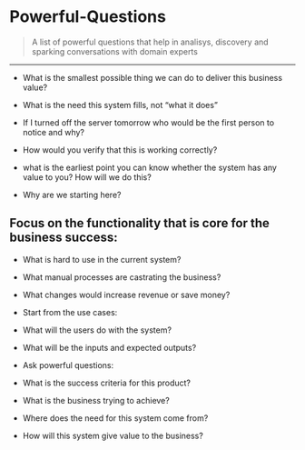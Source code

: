 # Powerful-Questions

> A list of powerful questions that help in analisys, discovery and sparking conversations with domain experts
---

- What is the smallest possible thing we can do to deliver this business value?

- What is the need this system fills, not “what it does”

- If I turned off the server tomorrow who would be the first person to notice and why?

- How would you verify that this is working correctly?

- what is the earliest point you can know whether the system has any value to you? How will we do this?

- Why are we starting here?

## Focus on the functionality that is core for the business success:

- What is hard to use in the current system?

- What manual processes are castrating the business?

- What changes would increase revenue or save money?

- Start from the use cases:

- What will the users do with the system?

- What will be the inputs and expected outputs?

- Ask powerful questions:

- What is the success criteria for this product?

- What is the business trying to achieve?

- Where does the need for this system come from?

- How will this system give value to the business?

